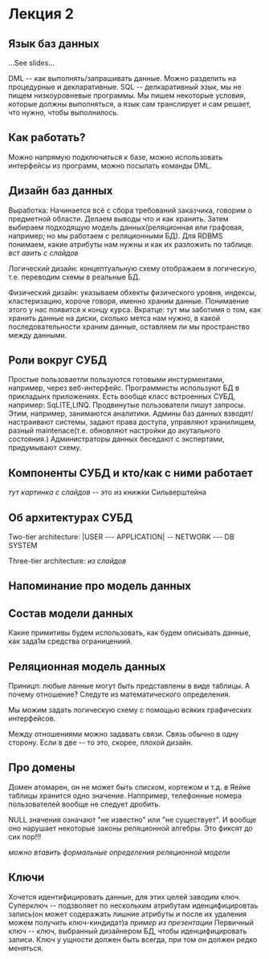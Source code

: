 # Лекция 2

## Язык баз данных

...See slides...

DML -- как выполнять/запрашивать данные. Можно разделить на процедурные и декларативные. SQL -- делкаративный эзык, мы не пищем низкоуровневые программы.
Мы пишем некоторые условия, которые должны выполняться, а язык сам транслирует и сам решает, что нужно, чтобы выполнилось.

## Как работать?

Можно напрямую подключиться к базе, можно использовать интерфейсы из программ, можно посылать команды DML.

## Дизайн баз данных

Выработка: Начинается всё с сбора требований заказчика, говорим о предметной области. Делаем выводы что и как хранить.
Затем выбираем подходящую модель данных(реляционная или графовая, например; но мы работаем с реляционными БД).
Для RDBMS понимаем, какие атрибуты нам нужны и как их разложить по таблице. *вст
авить с слайдов* 

Логический дизайн: концептуальную схему отображаем в логическую, т.е. переводим схемы в реальные БД.

Физический дизайн: указываем обхекты физического уровня, индексы, кластеризацию, короче говоря, именно храним данные.
Понимаение этого у нас появится к концу курса. Вкратце: тут мы заботимя о том, как хранить данные на диски, сколько метса нам нужно, в какой последовательности храним данные, оставляем ли мы пространство между данными.

## Роли вокруг СУБД

Простые пользоваетли пользуются готовыми инстурментами, например, через веб-интерфейс.
Программисты используют БД в прикладынх приложениях. Есть вообще класс встроенных СУБД, например: SqLITE,LINQ.
Продвинутые пользователи пишут запросы. Этим, например, занимаются аналитики.
Админы баз данных взводят/настраивают системы, задают права доступа, управляют хранилищем, разный maintenace(т.е. обновляют настройки до акутального состояния.)
Администраторы данных беседают с экспертами, придумывают схему. 

## Компоненты СУБД и кто/как с ними работает

*тут картинка с слайдов* -- это из книжки Сильверштейна

## Об архитектурах СУБД

Two-tier architecture: |USER --- APPLICATION| -- NETWORK --- DB SYSTEM

Three-tier architecture: *из слайдов*

## Напоминание про модель данных

## Состав модели данных

Какие примитивы будем использовать, как будем описывать данные, как зада1м средства ограницениий.

## Реляционная модель данных

Приницп: любые ланные могут быть представлены в виде таблицы.
А почему отношение? Следуте из математического определения.

Мы можим задать логическую схему с помощью всяких графических интерфейсов.

Между отношениями можно задавать связи. Связь обычно в одну сторону. Если в две -- то это, скорее, плохой дизайн.

## Про домены

Домен атомарен, он не может быть списком, кортежом и т.д. в Яейке таблицы хранится одно значение. Наппример, телефонные номера пользователей вообще не следует дробить.

NULL значения означают "не известно" или "не существует". И вообще оно нарушает некоторые законы реляционной алгебры. Это фиксят до сих пор!!!

*можно втавить формальные определения реляционной модели*

## Ключи

Хочется идентифицировать данные, для этих целей заводим ключ. Суперключ -- подзволяет по нескольким атрибутам иденцифицировтаь запись(он может содеражать лишние атрибуты и после их удаления можем получить ключ-киндидат)а
*пример из презентации*
Первичный ключ -- ключ, выбранный дизайнером БД, чтобы иденцифицировать записи.
Ключ у ущности должен быть всегда, при том он должен редко меняться.